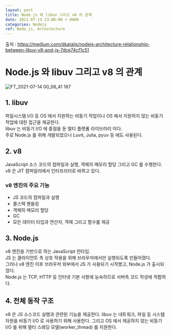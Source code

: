 ```yaml
---
layout: post
title: Node.js 와 libuv 그리고 v8 의 관계
date: 2021-07-13 23:00:00 + 0900
categories: Nodejs
ref: Node.js, Architecture
---
```


출처 : https://medium.com/dkatalis/nodejs-architecture-relationship-between-libuv-v8-and-js-7dce74cf1c51

# Node.js 와 libuv 그리고 v8 의 관계
![FT_2021-07-14 00_06_41 167](https://user-images.githubusercontent.com/13375810/125476722-f8edc5a9-132a-408a-b578-01bb59236160.png)

## 1. libuv
파일시스템 I/O 등 OS 에서 지원하는 비동기 작업이나 OS 에서 지원하지 않는 비동기 작업에 대한 접근을 제공한다.   
libuv 는 비동기 I/O 에 중점을 둔 멀티 플랫폼 라이브러리 이다.   
주로 Node.js 를 위해 개발되었으나 Luvit, Julia, pyuv 등 에도 사용된다.

## 2. v8
JavaScript 소스 코드의 컴파일과 실행, 객체의 메모리 할당 그리고 GC 를 수행한다.   
v8 은 JIT 컴퍼일러에서 인터프리터로 바뀌고 있다.
### v8 엔진의 주요 기능
- JS 코드의 컴파일과 실행
- 콜스택 핸들링
- 객체의 메모리 할당
- GC
- 모든 데이터 타입과 연산자, 객체 그리고 함수를 제공

## 3. Node.js
v8 엔진을 기반으로 하는 JavaScript 런타임.   
JS 는 클라이언트 측 상호 작용을 위해 브라우저에서만 실행되도록 만들어졌다.   
그러나 v8 엔진 이후 브라우저 외부에서 JS 가 사용되기 시작했고, Node.js 가 출시되었다.   
Node.js 는 TCP, HTTP 등 인터넷 기본 사항에 능숙하므로 서버측 코드 작성에 적합하다.   

## 4. 전체 동작 구조
v8 은 JS 소스코드 실행과 관련된 기능을 제공한다. libuv 는 네트워크, 파일 등 시스템 자원을 비동기 I/O 로 사용하기 위해 사용한다. 그리고 OS 에서 제공하지 않는 비동기 I/O 를 위해 멀티 스레딩 모델(worker_thread) 를 지원한다.   
